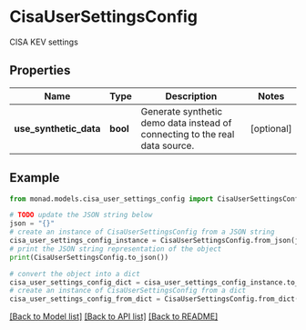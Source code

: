 # CisaUserSettingsConfig

CISA KEV settings

## Properties

Name | Type | Description | Notes
------------ | ------------- | ------------- | -------------
**use_synthetic_data** | **bool** | Generate synthetic demo data instead of connecting to the real data source. | [optional] 

## Example

```python
from monad.models.cisa_user_settings_config import CisaUserSettingsConfig

# TODO update the JSON string below
json = "{}"
# create an instance of CisaUserSettingsConfig from a JSON string
cisa_user_settings_config_instance = CisaUserSettingsConfig.from_json(json)
# print the JSON string representation of the object
print(CisaUserSettingsConfig.to_json())

# convert the object into a dict
cisa_user_settings_config_dict = cisa_user_settings_config_instance.to_dict()
# create an instance of CisaUserSettingsConfig from a dict
cisa_user_settings_config_from_dict = CisaUserSettingsConfig.from_dict(cisa_user_settings_config_dict)
```
[[Back to Model list]](../README.md#documentation-for-models) [[Back to API list]](../README.md#documentation-for-api-endpoints) [[Back to README]](../README.md)


